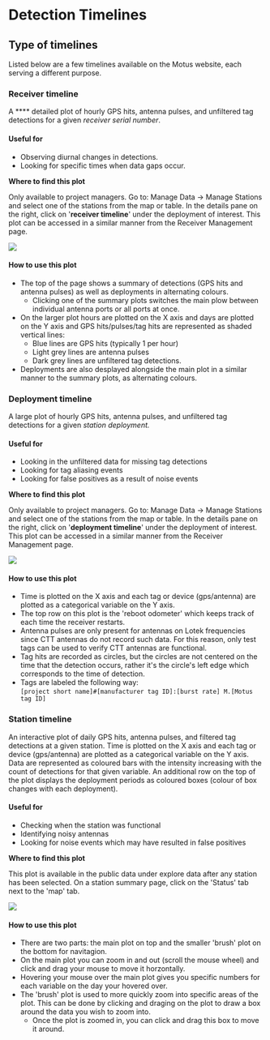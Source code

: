 # Detection Timelines

## Type of timelines

Listed below are a few timelines available on the Motus website, each serving a different purpose.&#x20;

### **Receiver timeline**

A **** detailed plot of hourly GPS hits, antenna pulses, and unfiltered tag detections for a given _receiver serial number_.&#x20;

#### Useful for

* Observing diurnal changes in detections.
* Looking for specific times when data gaps occur.

**Where to find this plot**

Only available to project managers. Go to: Manage Data -> Manage Stations and select one of the stations from the map or table. In the details pane on the right, click on '**receiver timeline**' under the deployment of interest. This plot can be accessed in a similar manner from the Receiver Management page.

![](<../../.gitbook/assets/image (10).png>)

#### How to use this plot

* The top of the page shows a summary of detections (GPS hits and antenna pulses) as well as deployments in alternating colours.&#x20;
  * Clicking one of the summary plots switches the main plow between individual antenna ports or all ports at once.
* On the larger plot hours are plotted on the X axis and days are plotted on the Y axis and GPS hits/pulses/tag hits are represented as shaded vertical lines:
  * Blue lines are GPS hits (typically 1 per hour)
  * Light grey lines are antenna pulses
  * Dark grey lines are unfiltered tag detections.
* Deployments are also desplayed alongside the main plot in a similar manner to the summary plots, as alternating colours.

### **Deployment timeline**

A large plot of hourly GPS hits, antenna pulses, and unfiltered tag detections for a given _station deployment._&#x20;

#### Useful for

* Looking in the unfiltered data for missing tag detections&#x20;
* Looking for tag aliasing events
* Looking for false positives as a result of noise events

**Where to find this plot**

Only available to project managers. Go to: Manage Data -> Manage Stations and select one of the stations from the map or table. In the details pane on the right, click on '**deployment timeline**' under the deployment of interest. This plot can be accessed in a similar manner from the Receiver Management page.

![](<../../.gitbook/assets/image (11).png>)

#### How to use this plot

* Time is plotted on the X axis and each tag or device (gps/antenna) are plotted as a categorical variable on the Y axis.&#x20;
* The top row on this plot is the 'reboot odometer' which keeps track of each time the receiver restarts.&#x20;
* Antenna pulses are only present for antennas on Lotek frequencies since CTT antennas do not record such data. For this reason, only test tags can be used to verify CTT antennas are functional.
* Tag hits are recorded as circles, but the circles are not centered on the time that the detection occurs, rather it's the circle's left edge which corresponds to the time of detection.
* Tags are labeled the following way: \
  `[project short name]#[manufacturer tag ID]:[burst rate] M.[Motus tag ID]`

### **Station timeline**

An interactive plot of daily GPS hits, antenna pulses, and filtered tag detections at a given station. Time is plotted on the X axis and each tag or device (gps/antenna) are plotted as a categorical variable on the Y axis. Data are represented as coloured bars with the intensity increasing with the count of detections for that given variable. An additional row on the top of the plot displays the deployment periods as coloured boxes (colour of box changes with each deployment).

#### Useful for

* Checking when the station was functional
* Identifying noisy antennas
* Looking for noise events which may have resulted in false positives

**Where to find this plot**

This plot is available in the public data under explore data after any station has been selected. On a station summary page, click on the 'Status' tab next to the 'map' tab.

![](<../../.gitbook/assets/image (3).png>)

#### How to use this plot

* There are two parts: the main plot on top and the smaller 'brush' plot on the bottom for navitagion.&#x20;
* On the main plot you can zoom in and out (scroll the mouse wheel) and click and drag your mouse to move it horzontally.&#x20;
* Hovering your mouse over the main plot gives you specific numbers for each variable on the day your hovered over.&#x20;
* The 'brush' plot is used to more quickly zoom into specific areas of the plot. This can be done by clicking and draging on the plot to draw a box around the data you wish to zoom into.&#x20;
  * Once the plot is zoomed in, you can click and drag this box to move it around.
